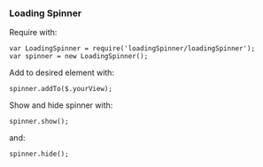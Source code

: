 ### Loading Spinner ###


Require with:

	var LoadingSpinner = require('loadingSpinner/loadingSpinner');
	var spinner = new LoadingSpinner();

Add to desired element with:

`spinner.addTo($.yourView);`

Show and hide spinner with:

`spinner.show();`

and:

`spinner.hide();`